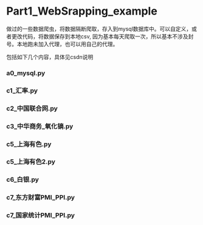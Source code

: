 # Part1_WebSrapping_example
做过的一些数据爬虫，将数据隔断爬取，存入到mysql数据库中。可以自定义，或者更改代码，将数据保存到本地csv,
因为基本每天爬取一次，所以基本不涉及封号。本地跑未加入代理，也可以用自己的代理。

包括如下几个内容，具体见csdn说明

### a0_mysql.py
### c1_汇率.py
### c2_中国联合网.py
### c3_中华商务_氧化镝.py
### c5_上海有色.py
### c5_上海有色2.py
### c6_白银.py
### c7_东方财富PMI_PPI.py
### c7_国家统计PMI_PPI.py
